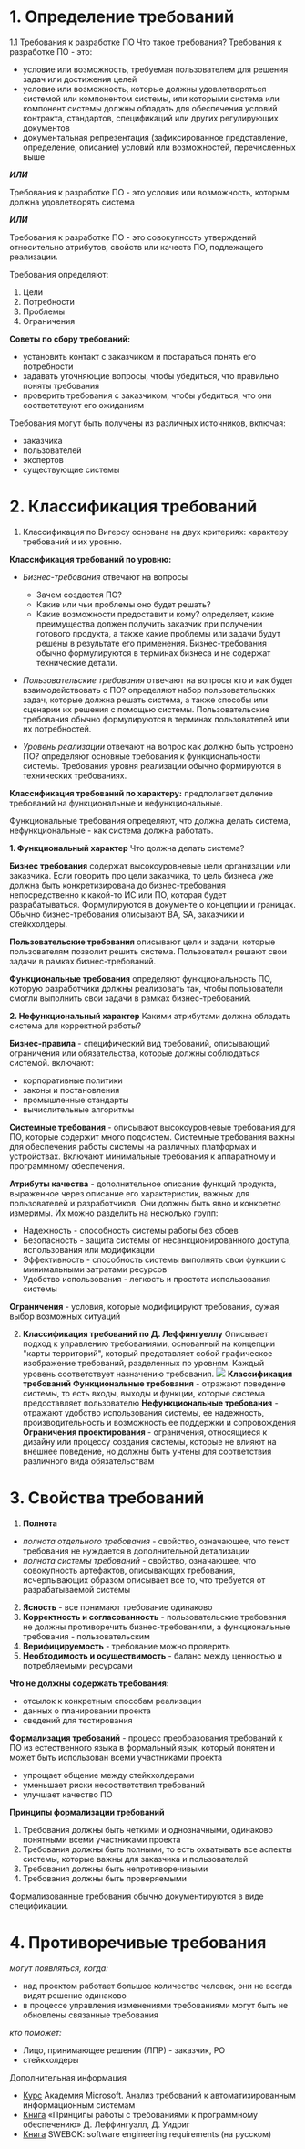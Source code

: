 # 1. Определение требований
1.1 Требования к разработке ПО
Что такое требования?
Требования к разработке ПО - это:
- условие или возможность, требуемая пользователем для решения задач или достижения целей
- условие или возможность, которые должны удовлетворяться системой или компонентом системы, или которыми система или компонент системы должны обладать для обеспечения условий контракта, стандартов, спецификаций или других регулирующих документов
- документальная репрезентация (зафиксированное представление, определение, описание) условий или возможностей, перечисленных выше

***ИЛИ***

Требования к разработке ПО - это условия или возможность, которым должна удовлетворять система

***ИЛИ***

Требования к разработке ПО - это совокупность утверждений относительно атрибутов, свойств или качеств ПО, подлежащего реализации.

Требования определяют:
1. Цели
2. Потребности
3. Проблемы
4. Ограничения

**Советы по сбору требований:**
- установить контакт с заказчиком и постараться понять его потребности
- задавать уточняющие вопросы, чтобы убедиться, что правильно поняты требования
- проверить требования с заказчиком, чтобы убедиться, что они соответствуют его ожиданиям

Требования могут быть получены из различных источников, включая:
- заказчика
- пользователей
- экспертов
- существующие системы

# 2. Классификация требований
1. Классификация по Вигерсу основана на двух критериях: характеру требований и их уровню.

**Классификация требований по уровню:**
- *Бизнес-требования* отвечают на вопросы 
	- Зачем создается ПО?
	- Какие или чьи проблемы оно будет решать?
	- Какие возможности предоставит и кому?
	определяет, какие преимущества должен получить заказчик при получении готового продукта, а также какие проблемы или задачи будут решены в результате его применения. Бизнес-требования обычно формулируются в терминах бизнеса и не содержат технические детали.
- *Пользовательские требования* отвечают на вопросы кто и как будет взаимодействовать с ПО?
определяют набор пользовательских задач, которые должна решать система, а также способы или сценарии их решения с помощью системы. Пользовательские требования обычно формулируются в терминах пользователей или их потребностей.

- *Уровень реализации* отвечают на вопрос как должно быть устроено ПО?
определяют основные требования к функциональности системы. Требования уровня реализации обычно формируются в технических требованиях.

**Классификация требований по характеру:**
предполагает деление требований на функциональные и нефункциональные.

Функциональные требования определяют, что должна делать система, нефункциональные - как система  должна работать.

**1. Функциональный характер**
Что должна делать система?

**Бизнес требования** содержат высокоуровневые цели организации или заказчика. Если говорить про цели заказчика, то цель бизнеса уже должна быть конкретизирована до бизнес-требования непосредственно к какой-то ИС или ПО, которая будет разрабатываться. 
Формулируются в документе о концепции и границах. Обычно бизнес-требования описывают BA, SA, заказчики и стейкхолдеры.

**Пользовательские требования** описывают цели и задачи, которые пользователям позволит решить система. Пользователи решают свои задачи в рамках бизнес-требований. 

**Функциональные требования** определяют функциональность ПО, которую разработчики должны реализовать так, чтобы пользователи смогли выполнить свои задачи в рамках бизнес-требований.


**2. Нефункциональный характер**
Какими атрибутами должна обладать система для корректной работы?

**Бизнес-правила** - специфический вид требований, описывающий ограничения или обязательства, которые должны соблюдаться системой.
включают:
- корпоративные политики
- законы и постановления
- промышленные стандарты
- вычислительные алгоритмы

**Системные требования** - описывают высокоуровневые требования для ПО, которые содержит много подсистем.
Системные требования важны для обеспечения работы системы на различных платформах и устройствах. Включают минимальные требования к аппаратному и программному обеспечения.

**Атрибуты качества** - дополнительное описание функций продукта, выраженное через описание его характеристик, важных для пользователей и разработчиков. Они должны быть явно и конкретно измеримы.
Их можно разделить на несколько групп:
- Надежность - способность системы работы без сбоев
- Безопасность - защита системы от несанкционированного доступа, использования или модификации
- Эффективность - способность системы выполнять свои функции с минимальными затратами ресурсов
- Удобство использования - легкость и простота использования системы

**Ограничения** - условия, которые модифицируют требования, сужая выбор возможных ситуаций

2. **Классификация требований по Д. Леффингуеллу**
Описывает подход к управлению требованиями, основанный на концепции "карты территорий", который представляет собой графическое изображение требований, разделенных по уровням. Каждый уровень соответствует назначению требования.
![](attachments/Pasted%20image%2020240331182557.png)
**Классификация требований**
**Функциональные требования** - отражают поведение системы, то есть входы, выходы и функции, которые система предоставляет пользователю
**Нефункциональные требования** - отражают удобство использования системы, ее надежность, производительность и возможность ее поддержки и сопровождения
**Ограничения проектирования** - ограничения, относящиеся к дизайну или процессу создания системы, которые не влияют на внешнее поведение, но должны быть учтены для соответствия различного вида обязательствам


# 3. Свойства требований
1. **Полнота**
- *полнота отдельного требования* - свойство, означающее, что текст требования не нуждается в дополнительной детализации
- *полнота системы требований* - свойство, означающее, что совокупность артефактов, описывающих требования, исчерпывающих образом описывает все то, что требуется от разрабатываемой системы
2. **Ясность** - все понимают требование одинаково
3. **Корректность и согласованность** - пользовательские требования не должны противоречить бизнес-требованиям, а функциональные требования - пользовательским
4. **Верифицируемость** - требование можно проверить
5. **Необходимость и осуществимость** - баланс между ценностью и потребляемыми ресурсами

**Что не должны содержать требования:**
- отсылок к конкретным способам реализации
- данных о планировании проекта
- сведений для тестирования

**Формализация требований** - процесс преобразования требований к ПО из естественного языка в формальный язык, который понятен и может быть использован всеми участниками проекта
- упрощает общение между стейкхолдерами
- уменьшает риски несоответствия требований
- улучшает качество ПО

**Принципы формализации требований**
1. Требования должны быть четкими и однозначными, одинаково понятными всеми участниками проекта
2. Требования должны быть полными, то есть охватывать все аспекты системы, которые важны для заказчика и пользователей
3. Требования должны быть непротиворечивыми
4. Требования должны быть проверяемыми

Формализованные требования обычно документируются в виде спецификации.

# 4. Противоречивые требования
*могут появляться, когда:*
- над проектом работает большое количество человек, они не всегда видят решение одинаково
- в процессе управления изменениями требованиями могут быть не обновлены связанные требования

*кто поможет:*
- Лицо, принимающее решения (ЛПР) - заказчик, PO
- стейкхолдеры


Дополнительная информация
-  [Курс](https://intuit.ru/studies/professional_skill_improvements/1297/info) Академия Microsoft. Анализ требований к автоматизированным информационным системам
-  [Книга](https://ptolmachev.ru/wp-content/uploads/2016/10/Principy.pdf) «Принципы работы с требованиями к программному обеспечению» Д. Леффингуэлл, Д. Уидриг
-  [Книга](https://media.fdo.tusur.ru/113/05.10.2017/files/SWEBOK.pdf) SWEBOK: software engineering requirements (на русском)